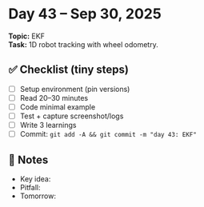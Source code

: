 # Day 43 – Sep 30, 2025
**Topic:** EKF  
**Task:** 1D robot tracking with wheel odometry.

## ✅ Checklist (tiny steps)
- [ ] Setup environment (pin versions)
- [ ] Read 20–30 minutes
- [ ] Code minimal example
- [ ] Test + capture screenshot/logs
- [ ] Write 3 learnings
- [ ] Commit: `git add -A && git commit -m "day 43: EKF"`

## 📓 Notes
- Key idea:
- Pitfall:
- Tomorrow:
